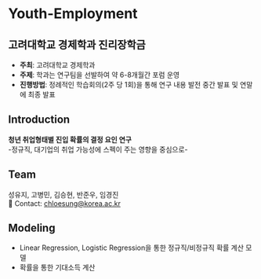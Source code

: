 # Youth-Employment

## 고려대학교 경제학과 진리장학금
- **주최**: 고려대학교 경제학과
- **주제**: 학과는 연구팀을 선발하여 약 6-8개월간 포럼 운영
- **진행방법**: 정례적인 학습회의(2주 당 1회)을 통해 연구 내용 발전 중간 발표 및 연말에 최종 발표

## Introduction
**청년 취업형태별 진입 확률의 결정 요인 연구**  
-정규직, 대기업의 취업 가능성에 스펙이 주는 영향을 중심으로-

## Team
성유지, 고병민, 김승현, 반준우, 임경진   
💬 Contact: chloesung@korea.ac.kr

## Modeling
* Linear Regression, Logistic Regression을 통한 정규직/비정규직 확률 계산 모델
* 확률을 통한 기대소득 계산

